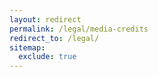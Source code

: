 ```yaml
---
layout: redirect
permalink: /legal/media-credits
redirect_to: /legal/
sitemap:
  exclude: true
---
```

